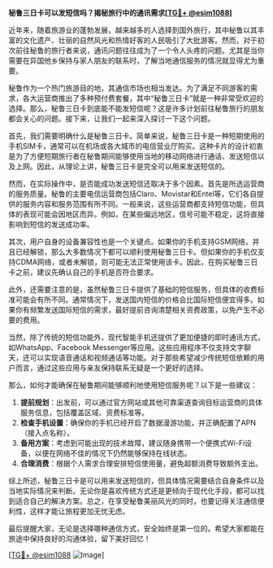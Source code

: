 **秘鲁三日卡可以发短信吗？揭秘旅行中的通讯需求[[TG💪+ @esim1088](https://t.me/s/esim1088)]**

近年来，随着旅游业的蓬勃发展，越来越多的人选择到国外旅行，其中秘鲁以其丰富的文化遗产、壮丽的自然风光和热情好客的人民吸引了大批游客。然而，对于初次前往秘鲁的旅行者来说，通讯问题往往成为了一个令人头疼的问题。尤其是当你需要在异国他乡保持与家人朋友的联系时，了解当地通信服务的情况就显得尤为重要。

秘鲁作为一个热门旅游目的地，其通信市场也相当发达。为了满足不同游客的需求，各大运营商推出了多种预付费套餐，其中“秘鲁三日卡”就是一种非常受欢迎的选择。那么，秘鲁三日卡到底能不能发短信呢？这是许多计划前往秘鲁旅行的朋友都会关心的问题。接下来，让我们一起来深入探讨一下这个问题。

首先，我们需要明确什么是秘鲁三日卡。简单来说，秘鲁三日卡是一种短期使用的手机SIM卡，通常可以在机场或各大城市的电信营业厅购买。这种卡片的设计初衷是为了方便短期旅行者在秘鲁期间能够使用当地的移动网络进行通话、发送短信以及上网。因此，从理论上讲，秘鲁三日卡是完全可以用来发送短信的。

然而，在实际操作中，是否能成功发送短信还取决于多个因素。首先是所选运营商的服务质量。秘鲁的主要电信运营商包括Claro、Movistar和Entel等，它们各自提供的服务内容和服务范围有所不同。一般来说，这些运营商都支持短信功能，但具体的表现可能会因地区而异。例如，在某些偏远地区，信号可能不稳定，这将直接影响到短信的发送成功率。

其次，用户自身的设备兼容性也是一个关键点。如果你的手机支持GSM网络，并且已经解锁，那么大多数情况下都可以顺利使用秘鲁三日卡。但如果你的手机仅支持CDMA网络，或者未解锁，则可能无法正常使用该卡。因此，在购买秘鲁三日卡之前，建议先确认自己的手机是否符合要求。

此外，还需要注意的是，虽然秘鲁三日卡提供了基础的短信服务，但具体的收费标准可能会有所不同。通常情况下，发送国内短信的价格会比国际短信便宜得多。如果你有频繁发送国际短信的需求，最好提前咨询清楚相关资费政策，以免产生不必要的费用。

当然，除了传统的短信功能外，现代智能手机还提供了更加便捷的即时通讯方式，如WhatsApp、Facebook Messenger等应用。这些应用程序不仅支持文字聊天，还可以实现语音通话和视频通话等功能。对于那些希望减少传统短信依赖的用户而言，通过这些应用与亲友保持联系无疑是一个更好的选择。

那么，如何才能确保在秘鲁期间能够顺利地使用短信服务呢？以下是一些建议：

1. **提前规划**：出发前，可以通过官方网站或其他可靠渠道查询目标运营商的具体服务信息，包括覆盖区域、资费标准等。
2. **检查手机设置**：确保你的手机已经开启了数据漫游功能，并正确配置了APN（接入点名称）。
3. **备用方案**：考虑到可能出现的技术故障，建议随身携带一个便携式Wi-Fi设备，以便在网络不佳的情况下仍然能够保持在线状态。
4. **合理消费**：根据个人需求合理安排短信使用量，避免超额消费导致额外支出。

综上所述，秘鲁三日卡是可以用来发送短信的，但具体情况需要结合自身条件以及当地实际情况来判断。无论你是喜欢传统方式还是更倾向于现代化手段，都可以找到适合自己的解决方案。总之，在享受秘鲁美丽风光的同时，也要记得关注通信便利性，这样才能让旅程更加无忧无虑。

最后提醒大家，无论是选择哪种通信方式，安全始终是第一位的。希望大家都能在旅途中保持良好的沟通体验，留下美好回忆！

[[TG💪+ @esim1088](https://t.me/s/esim1088) ![Image](https://i.postimg.cc/4NQfJmqS/Snipaste-2025-05-13-00-14-12.png)]